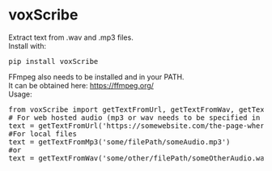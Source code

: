# voxScribe
Extract text from .wav and .mp3 files. <br>
Install with:
<pre>pip install voxScribe</pre>
FFmpeg also needs to be installed and in your PATH.<br>
It can be obtained here: https://ffmpeg.org/ <br>
Usage:<br>
<pre>
from voxScribe import getTextFromUrl, getTextFromWav, getTextFromMp3
# For web hosted audio (mp3 or wav needs to be specified in the second argument)
text = getTextFromUrl('https://somewebsite.com/the-page-where-we-keep-sounds/guess-what-im-saying.mp3', '.mp3')
#For local files
text = getTextFromMp3('some/filePath/someAudio.mp3')
#or
text = getTextFromWav('some/other/filePath/someOtherAudio.wav')
</pre>
